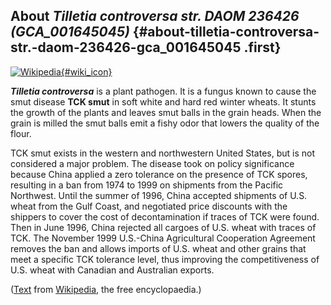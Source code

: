 About *Tilletia controversa str. DAOM 236426 (GCA\_001645045)* {#about-tilletia-controversa-str.-daom-236426-gca_001645045 .first}
--------------------------------------------------------------

[![Wikipedia](/img/wikipedia_logo_v2_en.png){#wiki_icon}](http://en.wikipedia.org/wiki/Tilletia_controversa)

***Tilletia controversa*** is a plant pathogen. It is a fungus known to
cause the smut disease **TCK smut** in soft white and hard red winter
wheats. It stunts the growth of the plants and leaves smut balls in the
grain heads. When the grain is milled the smut balls emit a fishy odor
that lowers the quality of the flour.

TCK smut exists in the western and northwestern United States, but is
not considered a major problem. The disease took on policy significance
because China applied a zero tolerance on the presence of TCK spores,
resulting in a ban from 1974 to 1999 on shipments from the Pacific
Northwest. Until the summer of 1996, China accepted shipments of U.S.
wheat from the Gulf Coast, and negotiated price discounts with the
shippers to cover the cost of decontamination if traces of TCK were
found. Then in June 1996, China rejected all cargoes of U.S. wheat with
traces of TCK. The November 1999 U.S.-China Agricultural Cooperation
Agreement removes the ban and allows imports of U.S. wheat and other
grains that meet a specific TCK tolerance level, thus improving the
competitiveness of U.S. wheat with Canadian and Australian exports.

([Text](http://en.wikipedia.org/wiki/Tilletia_controversa) from
[Wikipedia](http://en.wikipedia.org/), the free encyclopaedia.)
